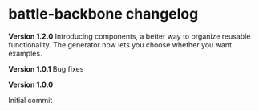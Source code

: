 # battle-backbone changelog

**Version 1.2.0**
Introducing components, a better way to organize reusable functionality.
The generator now lets you choose whether you want examples.

**Version 1.0.1**
Bug fixes

**Version 1.0.0**

Initial commit